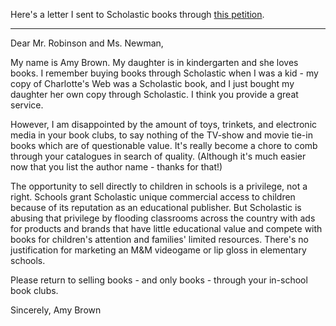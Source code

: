 <!--
.. title: Letters, I Send Letters
.. date: 2009-03-13 21:12:29
.. author: Amy Brown
-->

Here's a letter I sent to Scholastic books through 
[this petition](http://salsa.democracyinaction.org/o/621/campaign.jsp?campaign_KEY=26599).

---

Dear Mr. Robinson and Ms. Newman,

My name is Amy Brown.  My daughter is in kindergarten and she loves books.  I remember buying books through Scholastic when I was a kid - my copy of Charlotte's Web was a Scholastic book, and I just bought my daughter her own copy through Scholastic.  I think you provide a great service.

However, I am disappointed by the amount of toys, trinkets, and electronic media in your book clubs, to say nothing of the TV-show and movie tie-in books which are of questionable value.  It's really become a chore to comb through your catalogues in search of quality.  (Although it's much easier now that you list the author name - thanks for that!)

The opportunity to sell directly to children in schools is a privilege, not a right.  Schools grant Scholastic unique commercial access to children because of its reputation as an educational publisher.  But Scholastic is abusing that privilege by flooding classrooms across the country with ads for products and brands that have little educational value and compete with books for children's attention and families' limited resources.  There's no justification for marketing an M&M videogame or lip gloss in elementary schools.  

Please return to selling books - and only books - through your in-school book clubs.

Sincerely,
Amy Brown


